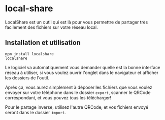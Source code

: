 # local-share
LocalShare est un outil qui est là pour vous permettre de partager très facilement des fichiers sur votre réseau local.

## Installation et utilisation
```
npm install localshare
localshare
```

Le logiciel va automatiquement vous demander quelle est la bonne interface réseau à utiliser, si vous voulez ouvrir l'onglet dans le navigateur et afficher les dossiers de l'outil.

Après ça, vous aurez simplement à déposer les fichiers que vous voulez envoyer sur votre téléphone dans le dossier `export`, scanner le QRCode correspondant, et vous pouvez tous les télécharger!

Pour le partage inverse, utilisez l'autre QRCode, et vos fichiers envoyé seront dans le dossier `import`.
